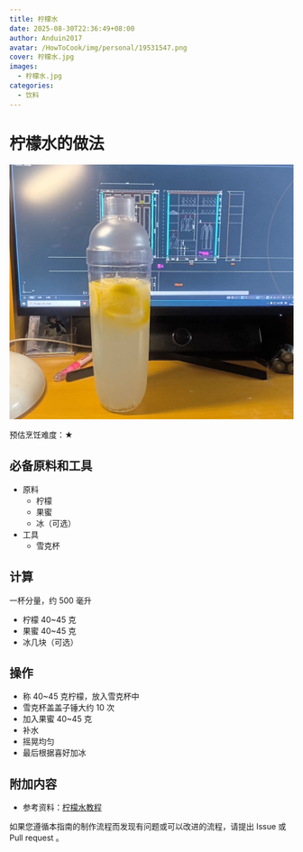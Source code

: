 ```yaml
---
title: 柠檬水
date: 2025-08-30T22:36:49+08:00
author: Anduin2017
avatar: /HowToCook/img/personal/19531547.png
cover: 柠檬水.jpg
images:
  - 柠檬水.jpg
categories:
  - 饮料
---
```


# 柠檬水的做法

![柠檬水成品](./柠檬水.jpg)

预估烹饪难度：★

## 必备原料和工具

- 原料
  - 柠檬
  - 果蜜
  - 冰（可选）
- 工具
  - 雪克杯

## 计算

一杯分量，约 500 毫升

- 柠檬 40~45 克
- 果蜜 40~45 克
- 冰几块（可选）

## 操作

- 称 40~45 克柠檬，放入雪克杯中
- 雪克杯盖盖子锤大约 10 次
- 加入果蜜 40~45 克
- 补水
- 摇晃均匀
- 最后根据喜好加冰

## 附加内容

- 参考资料：[柠檬水教程](https://v.douyin.com/TVNTcXDi46I)

如果您遵循本指南的制作流程而发现有问题或可以改进的流程，请提出 Issue 或 Pull request 。
